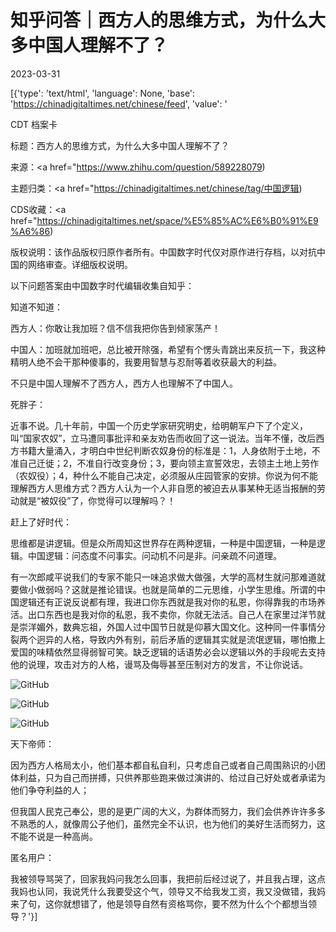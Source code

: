 # 知乎问答｜西方人的思维方式，为什么大多中国人理解不了？

2023-03-31

[{'type': 'text/html', 'language': None, 'base': 'https://chinadigitaltimes.net/chinese/feed', 'value': '

CDT 档案卡

标题：西方人的思维方式，为什么大多中国人理解不了？

来源：<a href="https://www.zhihu.com/question/589228079)

主题归类：<a href="https://chinadigitaltimes.net/chinese/tag/中国逻辑)

CDS收藏：<a href="https://chinadigitaltimes.net/space/%E5%85%AC%E6%B0%91%E9%A6%86)

版权说明：该作品版权归原作者所有。中国数字时代仅对原作进行存档，以对抗中国的网络审查。详细版权说明。





以下问题答案由中国数字时代编辑收集自知乎：

知道不知道：

西方人：你敢让我加班？信不信我把你告到倾家荡产！

中国人：加班就加班吧，总比被开除强，希望有个愣头青跳出来反抗一下，我这种精明人绝不会干那种傻事的，我要用智慧与忍耐等着收获最大的利益。

不只是中国人理解不了西方人，西方人也理解不了中国人。



死胖子：

近事不说。几十年前，中国一个历史学家研究明史，给明朝军户下了个定义，叫“国家农奴”，立马遭同事批评和亲友劝告而收回了这一说法。当年不懂，改后西方书籍大量涌入，才明白中世纪判断农奴身份的标准是：1，人身依附于土地，不准自己迁徙；2，不准自行改变身份；3，要向领主宣誓效忠，去领主土地上劳作（农奴役）；4，种什么不能自己决定，必须服从庄园管家的安排。你说为何不能理解西方人思维方式？西方人认为一个人非自愿的被迫去从事某种无适当报酬的劳动就是“被奴役”了，你觉得可以理解吗？！



赶上了好时代：

思维都是讲逻辑。但是众所周知这世界存在两种逻辑，一种是中国逻辑，一种是逻辑。中国逻辑：问态度不问事实。问动机不问是非。问亲疏不问道理。

有一次郎咸平说我们的专家不能只一味追求做大做强，大学的高材生就问那难道就要做小做弱吗？这就是推论错误。也就是简单的二元思维，小学生思维。所谓的中国逻辑还有正说反说都有理，我进口你东西就是我对你的私恩，你得靠我的市场养活。出口东西也是我对你的私恩，我不卖你，你就无法活。自己人在家里过洋节就是崇洋媚外，数典忘祖，外国人过中国节日就是仰慕大国文化。这种同一件事情分裂两个迥异的人格，导致内外有别，前后矛盾的逻辑其实就是流氓逻辑，哪怕撒上爱国的味精依然显得弱智可笑。缺乏逻辑的话语势必会以逻辑以外的手段呢去支持他的说理，攻击对方的人格，谩骂及侮辱甚至压制对方的发言，不让你说话。

![GitHub](https://chinadigitaltimes.net/chinese/files/2023/03/post-694411-6426d76636013.)

![GitHub](https://chinadigitaltimes.net/chinese/files/2023/03/post-694411-6426d766a0264.)

![GitHub](https://chinadigitaltimes.net/chinese/files/2023/03/post-694411-6426d7675edc8.)



天下帝师：

因为西方人格局太小，他们基本都自私自利，只考虑自己或者自己周围熟识的小团体利益，只为自己而拼搏，只供养那些跑来做过演讲的、给过自己好处或者承诺为他们争夺利益的人；

但我国人民克己奉公，思的是更广阔的大义，为群体而努力，我们会供养许许多多不熟悉的人，就像周公子他们，虽然完全不认识，也为他们的美好生活而努力，这不能不说是一种高尚。



匿名用户：

我被领导骂哭了，回家我妈问我怎么回事，我把前后经过说了，并且我占理，这点我妈也认同，我说凭什么我要受这个气，领导又不给我发工资，我又没做错，我妈来了句，这你就想错了，他是领导自然有资格骂你，要不然为什么个个都想当领导？'}]